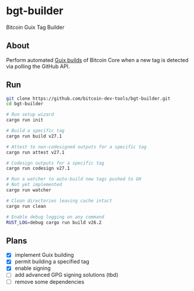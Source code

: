 # bgt-builder

Bitcoin Guix Tag Builder

## About

Perform automated [Guix builds](https://github.com/bitcoin/bitcoin/blob/master/contrib/guix/README.md) of Bitcoin Core when a new tag is detected via polling the GitHub API.

## Run

```bash
git clone https://github.com/bitcoin-dev-tools/bgt-builder.git
cd bgt-builder

# Run setup wizard
cargo run init

# Build a specific tag
cargo run build v27.1

# Attest to non-codesigned outputs for a specific tag
cargo run attest v27.1

# Codesign outputs for a specific tag
cargo run codesign v27.1

# Run a watcher to auto-build new tags pushed to GH
# Not yet implemented
cargo run watcher

# Clean directories leaving cache intact
cargo run clean

# Enable debug logging on any command
RUST_LOG=debug cargo run build v26.2
```

## Plans

- [x] implement Guix building
- [x] permit building a specified tag
- [x] enable signing
- [ ] add advanced GPG signing solutions (tbd)
- [ ] remove some dependencies
